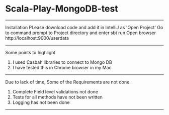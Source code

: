 # Scala-Play-MongoDB-test

***************************************************
Installation
PLease download code and add it in  IntelliJ as 'Open Project'
Go to command prompt to Project directory and enter
sbt run
Open browser
http://localhost:9000/userdata

***************************************************
Some points to highlight

1. I used Casbah libraries to connect to Mongo DB
2. I have tested this in Chrome browser in my Mac
***************************************************
Due to lack of time, Some of the Requirements are not done.

1. Complete Field level validations not done
2. Tests for all methods have not been written
3. Logging has not been done
***************************************************

